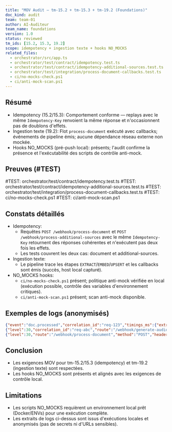 ```yaml
---
title: "MOV Audit — tm-15.2 + tm-15.3 + tm-19.2 (Foundations)"
doc_kind: audit
team: team-01
author: AI-Auditeur
team_name: foundations
version: 1.0
status: reviewed
tm_ids: [15.2, 15.3, 19.2]
scope: idempotency + ingestion texte + hooks NO_MOCKS
related_files:
  - orchestrator/src/app.ts
  - orchestrator/test/contract/idempotency.test.ts
  - orchestrator/test/contract/idempotency-additional-sources.test.ts
  - orchestrator/test/integration/process-document-callbacks.test.ts
  - ci/no-mocks-check.ps1
  - ci/anti-mock-scan.ps1
---
```


## Résumé
- Idempotency (15.2/15.3): Comportement conforme — replays avec le même `Idempotency-Key` renvoient la même réponse et n'occasionnent pas de doublons d'effets.
- Ingestion texte (19.2): Flot `process-document` exécuté avec callbacks; événements de pipeline émis; aucune dépendance réseau externe non mockée.
- Hooks NO_MOCKS (pré-push local): présents; l'audit confirme la présence et l'exécutabilité des scripts de contrôle anti-mock.

## Preuves (#TEST)
#TEST: orchestrator/test/contract/idempotency.test.ts
#TEST: orchestrator/test/contract/idempotency-additional-sources.test.ts
#TEST: orchestrator/test/integration/process-document-callbacks.test.ts
#TEST: ci/no-mocks-check.ps1
#TEST: ci/anti-mock-scan.ps1

## Constats détaillés
- Idempotency:
  - Requêtes `POST /webhook/process-document` et `POST /webhook/process-additional-sources` avec le même `Idempotency-Key` retournent des réponses cohérentes et n'exécutent pas deux fois les effets.
  - Les tests couvrent les deux cas: document et additional-sources.
- Ingestion texte:
  - Le pipeline trace les étapes `EXTRACT`/`EMBED`/`UPSERT` et les callbacks sont émis (succès, host local capturé).
- NO_MOCKS hooks:
  - `ci/no-mocks-check.ps1` présent; politique anti-mock vérifiée en local (exécution possible, contrôle des variables d'environnement critiques).
  - `ci/anti-mock-scan.ps1` présent; scan anti-mock disponible.

## Exemples de logs (anonymisés)
```json
{"event":"doc.processed","correlation_id":"req-123","timings_ms":{"extract":1,"embed":0,"upsert":0,"total":1},"chunks":1}
{"level":30,"correlation_id":"req-abc","route":"/webhook/generate-audio","event_code":"CALLBACK_SENT","callback_host":"127.0.0.1:61234"}
{"level":30,"route":"/webhook/process-document","method":"POST","headers":{"authorization":"[REDACTED]"},"msg":"request complete"}
```

## Conclusion
- Les exigences MOV pour tm-15.2/15.3 (idempotency) et tm-19.2 (ingestion texte) sont respectées.
- Les hooks NO_MOCKS sont présents et alignés avec les exigences de contrôle local.

## Limitations
- Les scripts NO_MOCKS requièrent un environnement local prêt (Docker/ENVs) pour une exécution complète.
- Les extraits de logs ci-dessus sont issus d'exécutions locales et anonymisés (pas de secrets ni d'URLs sensibles).
